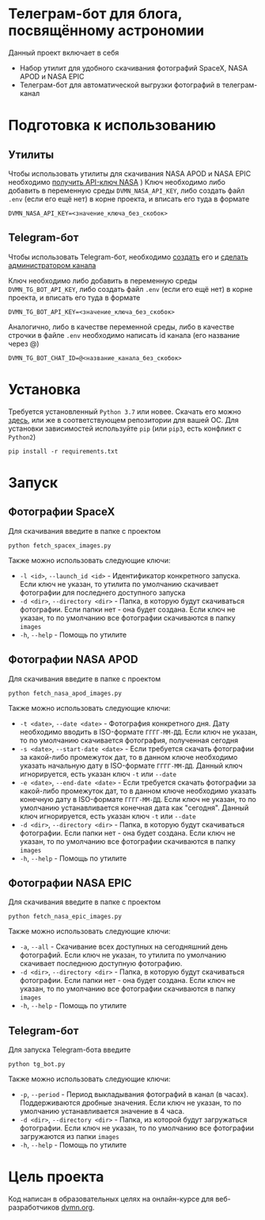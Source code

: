 # Телеграм-бот для блога, посвящённому астрономии
Данный проект включает в себя
 - Набор утилит для удобного скачивания фотографий SpaceX, NASA APOD и NASA EPIC
 - Телеграм-бот для автоматической выгрузки фотографий в телеграм-канал

# Подготовка к использованию
## Утилиты
Чтобы использовать утилиты для скачивания NASA APOD и NASA EPIC необходимо [получить API-ключ NASA](https://api.nasa.gov/)
)
Ключ необходимо либо добавить в переменную среды `DVMN_NASA_API_KEY`, либо создать файл `.env` (если его ещё нет) в корне проекта, и вписать его туда в формате
```
DVMN_NASA_API_KEY=<значение_ключа_без_скобок>
```

## Telegram-бот
Чтобы использовать Telegram-бот, необходимо [создать](https://way23.ru/%D1%80%D0%B5%D0%B3%D0%B8%D1%81%D1%82%D1%80%D0%B0%D1%86%D0%B8%D1%8F-%D0%B1%D0%BE%D1%82%D0%B0-%D0%B2-telegram.html) его и [сделать администратором канала](https://smmplanner.com/blog/otlozhennyj-posting-v-telegram/)

Ключ необходимо либо добавить в переменную среды `DVMN_TG_BOT_API_KEY`, либо создать файл `.env` (если его ещё нет) в корне проекта, и вписать его туда в формате
```
DVMN_TG_BOT_API_KEY=<значение_ключа_без_скобок>
```

Аналогично, либо в качестве переменной среды, либо в качестве строчки в файле `.env` необходимо написать id канала (его название через @)
```
DVMN_TG_BOT_CHAT_ID=@<название_канала_без_скобок>
```

# Установка
Требуется установленный `Python 3.7` или новее. Скачать его можно [здесь](https://www.python.org/), или же в соответствующем репозитории для вашей ОС.
Для установки зависимостей используйте `pip` (или `pip3`, есть конфликт с `Python2`)
```
pip install -r requirements.txt
```

# Запуск
## Фотографии SpaceX
Для скачивания введите в папке с проектом
```
python fetch_spacex_images.py
```
Также можно использовать следующие ключи:
 - `-l <id>`, `--launch_id <id>` - Идентификатор конкретного запуска. Если ключ не указан, то утилита по умолчанию скачивает фотографии для последнего доступного запуска
 - `-d <dir>`, `--directory <dir>` - Папка, в которую будут скачиваться фотографии. Если папки нет - она будет создана. Если ключ не указан, то по умолчанию все фотографии скачиваются в папку `images`
 - `-h`, `--help` - Помощь по утилите

## Фотографии NASA APOD
Для скачивания введите в папке с проектом
```
python fetch_nasa_apod_images.py
```
Также можно использовать следующие ключи:
 - `-t <date>`, `--date <date>` - Фотография конкретного дня. Дату необходимо вводить в ISO-формате `ГГГГ-ММ-ДД`. Если ключ не указан, то по умолчанию скачивается фотография, полученная сегодня
 - `-s <date>`, `--start-date <date>` - Если требуется скачать фотографии за какой-либо промежуток дат, то в данном ключе необходимо указать начальную дату в ISO-формате `ГГГГ-ММ-ДД`. Данный ключ игнорируется, есть указан ключ `-t` или `--date`
 - `-e <date>`, `--end-date <date>` - Если требуется скачать фотографии за какой-либо промежуток дат, то в данном ключе необходимо указать конечную дату в ISO-формате `ГГГГ-ММ-ДД`. Если ключ не указан, то по умолчанию устанавливается конечная дата как "сегодня". Данный ключ игнорируется, есть указан ключ `-t` или `--date`
 - `-d <dir>`, `--directory <dir>` - Папка, в которую будут скачиваться фотографии. Если папки нет - она будет создана. Если ключ не указан, то по умолчанию все фотографии скачиваются в папку `images`
 - `-h`, `--help` - Помощь по утилите

## Фотографии NASA EPIC
Для скачивания введите в папке с проектом
```
python fetch_nasa_epic_images.py
```
Также можно использовать следующие ключи:
 - `-a`, `--all` - Скачивание всех доступных на сегодняшний день фотографий. Если ключ не указан, то утилита по умолчанию скачивает последнюю доступную фотографию.
 - `-d <dir>`, `--directory <dir>` - Папка, в которую будут скачиваться фотографии. Если папки нет - она будет создана. Если ключ не указан, то по умолчанию все фотографии скачиваются в папку `images`
 - `-h`, `--help` - Помощь по утилите

## Telegram-бот
Для запуска Telegram-бота введите
```
python tg_bot.py
```
Также можно использовать следующие ключи:
 - `-p`, `--period` - Период выкладывания фотографий в канал (в часах). Поддерживаются дробные значения. Если ключ не указан, то по умолчанию устанавливается значение в 4 часа.
 - `-d <dir>`, `--directory <dir>` - Папка, из которой будут загружаться фотографии. Если ключ не указан, то по умолчанию все фотографии загружаются из папки `images`
 - `-h`, `--help` - Помощь по утилите

# Цель проекта
Код написан в образовательных целях на онлайн-курсе для веб-разработчиков [dvmn.org](https://dvmn.org/).